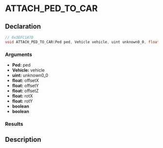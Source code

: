 # ATTACH_PED_TO_CAR

## Declaration
```cpp
// 0x3EFC1A7D
void ATTACH_PED_TO_CAR(Ped ped, Vehicle vehicle, uint unknown0_0, float offsetX, float offsetY, float offsetZ, float rotX, float rotY, boolean, boolean);
```

### Arguments
- **Ped:** ped
- **Vehicle:** vehicle
- **uint:** unknown0_0
- **float:** offsetX
- **float:** offsetY
- **float:** offsetZ
- **float:** rotX
- **float:** rotY
- **boolean**
- **boolean**

### Results

## Description

